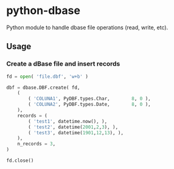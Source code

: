 # python-dbase

Python module to handle dbase file operations (read, write, etc).

## Usage

### Create a dBase file and insert records

```py
fd = open( 'file.dbf', 'w+b' )

dbf = dbase.DBF.create( fd,
    (
        ( 'COLUNA1', PyDBF.types.Char,        8, 0 ),
        ( 'COLUNA2', PyDBF.types.Date,        8, 0 ),
    ),
    records = (
        ( 'test1', datetime.now(), ),
        ( 'test2', datetime(2001,2,3), ),
        ( 'test3', datetime(1901,12,13), ),
    ),
    n_records = 3,
)

fd.close()
```
